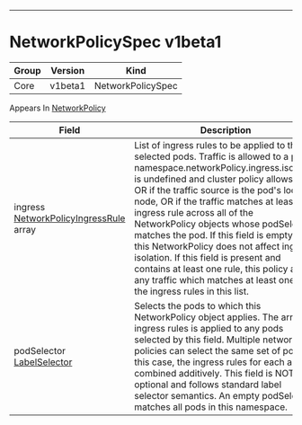 

-----------
# NetworkPolicySpec v1beta1



Group        | Version     | Kind
------------ | ---------- | -----------
Core | v1beta1 | NetworkPolicySpec









<aside class="notice">
Appears In <a href="#networkpolicy-v1beta1">NetworkPolicy</a> </aside>

Field        | Description
------------ | -----------
ingress <br /> [NetworkPolicyIngressRule](#networkpolicyingressrule-v1beta1) array | List of ingress rules to be applied to the selected pods. Traffic is allowed to a pod if namespace.networkPolicy.ingress.isolation is undefined and cluster policy allows it, OR if the traffic source is the pod's local node, OR if the traffic matches at least one ingress rule across all of the NetworkPolicy objects whose podSelector matches the pod. If this field is empty then this NetworkPolicy does not affect ingress isolation. If this field is present and contains at least one rule, this policy allows any traffic which matches at least one of the ingress rules in this list.
podSelector <br /> [LabelSelector](#labelselector-unversioned) | Selects the pods to which this NetworkPolicy object applies.  The array of ingress rules is applied to any pods selected by this field. Multiple network policies can select the same set of pods.  In this case, the ingress rules for each are combined additively. This field is NOT optional and follows standard label selector semantics. An empty podSelector matches all pods in this namespace.






